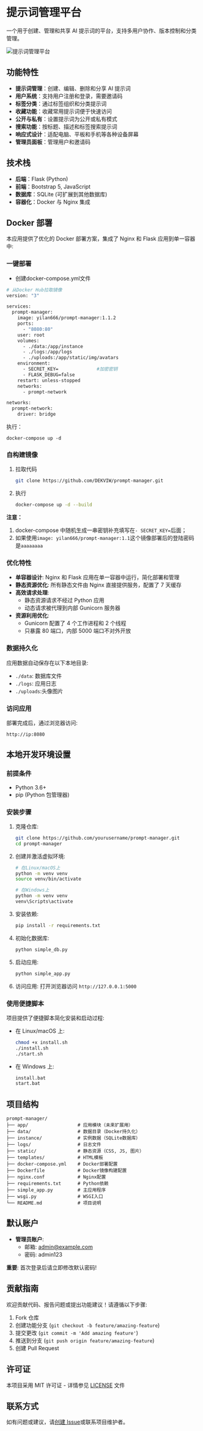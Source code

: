 # 提示词管理平台

一个用于创建、管理和共享 AI 提示词的平台，支持多用户协作、版本控制和分类管理。

![提示词管理平台](static/img/screenshot.png)

## 功能特性

- **提示词管理**：创建、编辑、删除和分享 AI 提示词
- **用户系统**：支持用户注册和登录，需要邀请码
- **标签分类**：通过标签组织和分类提示词
- **收藏功能**：收藏常用提示词便于快速访问
- **公开与私有**：设置提示词为公开或私有模式
- **搜索功能**：按标题、描述和标签搜索提示词
- **响应式设计**：适配电脑、平板和手机等各种设备屏幕
- **管理员面板**：管理用户和邀请码

## 技术栈

- **后端**：Flask (Python)
- **前端**：Bootstrap 5, JavaScript
- **数据库**：SQLite (可扩展到其他数据库)
- **容器化**：Docker 与 Nginx 集成

## Docker 部署

本应用提供了优化的 Docker 部署方案，集成了 Nginx 和 Flask 应用到单一容器中:

### 一键部署

* 创建docker-compose.yml文件

```bash
# 从Docker Hub拉取镜像
version: "3"

services:
  prompt-manager:
    image: yilan666/prompt-manager:1.1.2
    ports:
      - "8080:80"
    user: root
    volumes:
      - ./data:/app/instance
      - ./logs:/app/logs
      - ./uploads:/app/static/img/avatars
    environment:
      - SECRET_KEY=              #加密密钥
      - FLASK_DEBUG=false
    restart: unless-stopped
    networks:
      - prompt-network

networks:
  prompt-network:
    driver: bridge
```

执行：

```shell
docker-compose up -d
```

### 自构建镜像

1. 拉取代码

   ```sh
   git clone https://github.com/DEKVIW/prompt-manager.git
   ```

2. 执行

   ```sh
   docker-compose up -d --build
   ```

**注意：**

1. docker-compose 中随机生成一串密钥补充填写在`- SECRET_KEY=`后面；
2. 如果使用`image: yilan666/prompt-manager:1.1`这个镜像部署后的登陆密码是`aaaaaaaa`

### 优化特性

- **单容器设计**: Nginx 和 Flask 应用在单一容器中运行，简化部署和管理
- **静态资源优化**: 所有静态文件由 Nginx 直接提供服务，配置了 7 天缓存
- **高效请求处理**:
  - 静态资源请求不经过 Python 应用
  - 动态请求被代理到内部 Gunicorn 服务器
- **资源利用优化**:
  - Gunicorn 配置了 4 个工作进程和 2 个线程
  - 只暴露 80 端口，内部 5000 端口不对外开放

### 数据持久化

应用数据自动保存在以下本地目录:

- `./data`: 数据库文件
- `./logs`: 应用日志
- `./uploads`:头像图片

### 访问应用

部署完成后，通过浏览器访问:

```
http://ip:8080
```

## 本地开发环境设置

### 前提条件

- Python 3.6+
- pip (Python 包管理器)

### 安装步骤

1. 克隆仓库:

   ```bash
   git clone https://github.com/yourusername/prompt-manager.git
   cd prompt-manager
   ```

2. 创建并激活虚拟环境:

   ```bash
   # 在Linux/macOS上
   python -m venv venv
   source venv/bin/activate

   # 在Windows上
   python -m venv venv
   venv\Scripts\activate
   ```

3. 安装依赖:

   ```bash
   pip install -r requirements.txt
   ```

4. 初始化数据库:

   ```bash
   python simple_db.py
   ```

5. 启动应用:

   ```bash
   python simple_app.py
   ```

6. 访问应用:
   打开浏览器访问 `http://127.0.0.1:5000`

### 使用便捷脚本

项目提供了便捷脚本简化安装和启动过程:

- 在 Linux/macOS 上:

  ```bash
  chmod +x install.sh
  ./install.sh
  ./start.sh
  ```

- 在 Windows 上:
  ```bash
  install.bat
  start.bat
  ```

## 项目结构

```
prompt-manager/
├── app/                  # 应用模块（未来扩展用）
├── data/                 # 数据目录（Docker持久化）
├── instance/             # 实例数据（SQLite数据库）
├── logs/                 # 日志文件
├── static/               # 静态资源（CSS, JS, 图片）
├── templates/            # HTML模板
├── docker-compose.yml    # Docker部署配置
├── Dockerfile            # Docker镜像构建配置
├── nginx.conf            # Nginx配置
├── requirements.txt      # Python依赖
├── simple_app.py         # 主应用程序
├── wsgi.py               # WSGI入口
└── README.md             # 项目说明
```

## 默认账户

- **管理员账户**:
  - 邮箱: admin@example.com
  - 密码: admin123

**重要**: 首次登录后请立即修改默认密码!

## 贡献指南

欢迎贡献代码、报告问题或提出功能建议！请遵循以下步骤:

1. Fork 仓库
2. 创建功能分支 (`git checkout -b feature/amazing-feature`)
3. 提交更改 (`git commit -m 'Add amazing feature'`)
4. 推送到分支 (`git push origin feature/amazing-feature`)
5. 创建 Pull Request

## 许可证

本项目采用 MIT 许可证 - 详情参见 [LICENSE](LICENSE) 文件

## 联系方式

如有问题或建议，请[创建 Issue](https://github.com/yourusername/prompt-manager/issues)或联系项目维护者。
